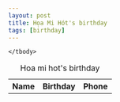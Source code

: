 ```yaml
---
layout: post
title: Họa Mi Hót's birthday
tags: [birthday]
---
```

<style>
    .active{
        color: 	#49974b;
    }
    .prepare{
        color: 	#17a2b8;
    }
</style>
<table id="date-table" style="width:100%">
    <caption>Hoa mi hot's birthday</caption>
    <tr>
        <th>Name</th>
        <th>Birthday</th> 
        <th>Phone</th>
    </tr>
    <tbody id="rows">

    </tbody>
</table>

<script>
    let now = new Date();
    let now_month_date = String(now.getMonth() + 1).padStart(2, '0') + String(now.getDate()).padStart(2, '0');
    let now_month = String(now.getMonth() + 1).padStart(2, '0');
    let next_month = String(now.getMonth() + 2).padStart(2, '0');
    let people = [
    {name: 'Phùng Văn Thành', birthday: '9/6/1996', phone: '0388015607'},
    {name: 'Đặng Khắc Toàn', birthday: '21/11/1996', phone: '0364176683'},
    {name: 'Vũ Đại Phong', birthday: '30/4/1995', phone: '0363830369'},
    {name: 'Lâm Văn Thịnh', birthday: '6/4/1996', phone: '0376564312'},
    {name: 'Đặng Ngọc Sơn', birthday: '3/6/1994', phone: '0396747724'},
    {name: 'Mai Duy Thanh', birthday: '10/5/1995', phone: '0375787324'},
    {name: 'Nguyễn Thị Thủy', birthday: '12/11/1996', phone: '0354064724'},
    {name: 'Phạm Thu Trang', birthday: '19/03/1996', phone: '0328695658'},
    {name: 'Mai Hồng Anh', birthday: '31/11/1997', phone: '0983801481'},
    {name: 'Lê Hồng Hạnh', birthday: '26/10/1997', phone: '0395416890'}
    ];
    people.map(function(p){
    let dataSplited = p.birthday.split('/');
    p.birthday = new Date(dataSplited[2], dataSplited[1], dataSplited[0]);
    
    return p
    });

    people.sort(function(p1, p2){
    let m1 = String(p1.birthday.getMonth()).padStart(2, '0');
    let d1 = String(p1.birthday.getDate()).padStart(2, '0');
    let m2 = String(p2.birthday.getMonth()).padStart(2, '0');
    let d2 = String(p2.birthday.getDate()).padStart(2, '0');
    return (m1+d1) - (m2+d2);
    });

    people.map(function(p){
    let y = p.birthday.getFullYear();
    let m = String(p.birthday.getMonth()).padStart(2, '0');
    let d = String(p.birthday.getDate()).padStart(2, '0');

    if(now_month > m){
        p.name = '<span>&#10004;</span> ' + p.name;
    }else if(now_month ==  m){
        p.name = '<span class="active">🎤</span> ' + p.name;
    }else{
        if(next_month == m){
            p.name = '<span class="prepare">&#9971;</span> ' + p.name;
        }
    }    
    p.birthday = d + '/' + m + '/' + y;
    return p;
    })
    let rows = "";
    rows = people.reduce(function(tmp, p){
        return tmp + '<tr><td>' + p.name + '</td><td>' + p.birthday + '</td><td>' + p.phone + '</td></tr>'; 
    }, "");
    document.getElementById("rows").innerHTML += rows;
</script>